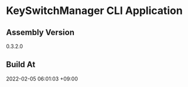 KeySwitchManager CLI Application
==============================

## Assembly Version

0.3.2.0

## Build At

2022-02-05 06:01:03 +09:00
